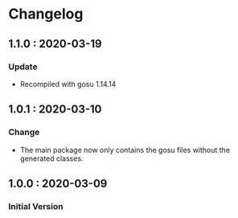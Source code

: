 # Changelog

## 1.1.0 : 2020-03-19

### Update

* Recompiled with gosu 1.14.14

## 1.0.1 : 2020-03-10

### Change

* The main package now only contains the gosu files without the generated classes.

## 1.0.0 : 2020-03-09

### Initial Version

